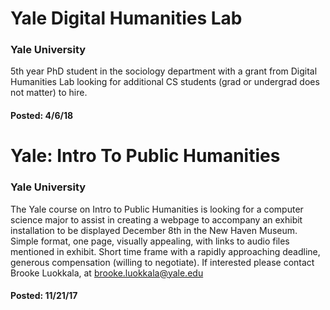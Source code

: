 <!-- Gigs Format
# <Company Name>

### <Location>

<Description>

[<Link Title>](<link>)

#### Posted: <date_posted>
-->

# Yale Digital Humanities Lab

### Yale University

5th year PhD student in the sociology department with a grant from Digital Humanities Lab looking for additional CS students (grad or undergrad does not matter) to hire.


#### Posted: 4/6/18


# Yale: Intro To Public Humanities

### Yale University

The Yale course on Intro to Public Humanities is looking for a computer science major to assist in creating a webpage to accompany an exhibit installation to be displayed December 8th in the New Haven Museum. Simple format, one page, visually appealing, with links to audio files mentioned in exhibit. Short time frame with a rapidly approaching deadline, generous compensation (willing to negotiate). If interested please contact Brooke Luokkala, at  brooke.luokkala@yale.edu


#### Posted: 11/21/17
